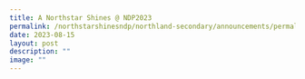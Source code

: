 ```yaml
---
title: A Northstar Shines @ NDP2023
permalink: /northstarshinesndp/northland-secondary/announcements/permalink/
date: 2023-08-15
layout: post
description: ""
image: ""
---
```

